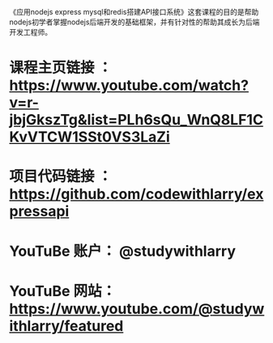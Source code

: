 《应用nodejs express mysql和redis搭建API接口系统》这套课程的目的是帮助nodejs初学者掌握nodejs后端开发的基础框架，并有针对性的帮助其成长为后端开发工程师。
<br/>

# 课程主页链接 ：https://www.youtube.com/watch?v=r-jbjGkszTg&list=PLh6sQu_WnQ8LF1CKvVTCW1SSt0VS3LaZi
# 项目代码链接 ：https://github.com/codewithlarry/expressapi
# YouTuBe 账户： @studywithlarry
# YouTuBe 网站： https://www.youtube.com/@studywithlarry/featured


